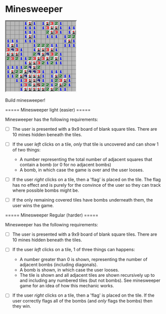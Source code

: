 # Minesweeper

![minesweeper](./minesweeper.png)

Build minesweeper!

===== Minesweeper light (easier) =====

Minesweeper has the following requirements:

- [ ] The user is presented with a 9x9 board of blank square tiles. There are 10 mines hidden beneath the tiles.

- [ ] If the user _left_ clicks on a tile, _only_ that tile is uncovered and can show 1 of two things:

  - A number representing the total number of adjacent squares that contain a bomb (or 0 for no adjacent bombs)
  - A bomb, in which case the game is over and the user looses.

- [ ] If the user _right_ clicks on a tile, then a 'flag' is placed on the tile. The flag has no effect and is purely for the convince of the user so they can track where possible bombs might be.

- [ ] If the only remaining covered tiles have bombs underneath them, the user wins the game.

===== Minesweeper Regular (harder) =====

Minesweeper has the following requirements:

- [ ] The user is presented with a 9x9 board of blank square tiles. There are 10 mines hidden beneath the tiles.

- [ ] If the user _left_ clicks on a tile, 1 of three things can happens:

  - A number greater than 0 is shown, representing the number of adjacent bombs (including diagonals).
  - A bomb is shown, in which case the user looses.
  - The tile is shown and all adjacent tiles are shown recursively up to and including any numbered tiles (but not bombs). See minesweeper game for an idea of how this mechanic works.

- [ ] If the user _right_ clicks on a tile, then a 'flag' is placed on the tile. If the user correctly flags all of the bombs (and _only_ flags the bombs) then they win.
